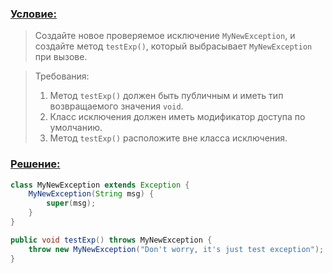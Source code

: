 ### [Условие:]()
>Создайте новое проверяемое исключение `MyNewException`, и создайте 
метод `testExp()`, который выбрасывает `MyNewException` при вызове.

>Требования:  
>1. Метод `testExp()` должен быть публичным и иметь тип возвращаемого значения `void`.
>2. Класс исключения должен иметь модификатор доступа по умолчанию.
>3. Метод `testExp()` расположите вне класса исключения.

### [Решение:]()
```java
class MyNewException extends Exception {
    MyNewException(String msg) {
        super(msg);
    }
}

public void testExp() throws MyNewException {
    throw new MyNewException("Don't worry, it's just test exception");
}
```
